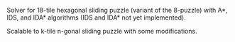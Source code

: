 Solver for 18-tile hexagonal sliding puzzle (variant of the 8-puzzle) with A*, IDS, and IDA* algorithms (IDS and IDA* not yet implemented).

Scalable to k-tile n-gonal sliding puzzle with some modifications.
